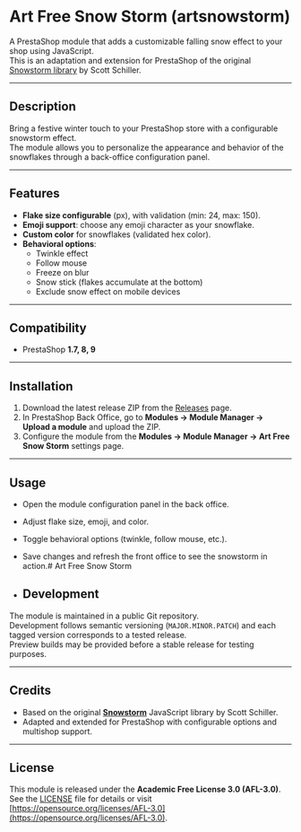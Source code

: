 # Art Free Snow Storm (artsnowstorm)

A PrestaShop module that adds a customizable falling snow effect to your shop using JavaScript.  
This is an adaptation and extension for PrestaShop of the original [Snowstorm library](https://www.schillmania.com/projects/snowstorm/) by Scott Schiller.

---

## Description
Bring a festive winter touch to your PrestaShop store with a configurable snowstorm effect.  
The module allows you to personalize the appearance and behavior of the snowflakes through a back-office configuration panel.

---

## Features
- **Flake size configurable** (px), with validation (min: 24, max: 150).
- **Emoji support**: choose any emoji character as your snowflake.
- **Custom color** for snowflakes (validated hex color).
- **Behavioral options**:
  - Twinkle effect  
  - Follow mouse  
  - Freeze on blur  
  - Snow stick (flakes accumulate at the bottom)  
  - Exclude snow effect on mobile devices  

---

## Compatibility
- PrestaShop **1.7, 8, 9**

---

## Installation
1. Download the latest release ZIP from the [Releases](../../releases) page.
2. In PrestaShop Back Office, go to **Modules → Module Manager → Upload a module** and upload the ZIP.
3. Configure the module from the **Modules → Module Manager → Art Free Snow Storm** settings page.

---

## Usage
- Open the module configuration panel in the back office.  
- Adjust flake size, emoji, and color.  
- Toggle behavioral options (twinkle, follow mouse, etc.).  
- Save changes and refresh the front office to see the snowstorm in action.# Art Free Snow Storm

- ## Development
The module is maintained in a public Git repository.  
Development follows semantic versioning (`MAJOR.MINOR.PATCH`) and each tagged version corresponds to a tested release.  
Preview builds may be provided before a stable release for testing purposes.

---

## Credits
- Based on the original **[Snowstorm](https://www.schillmania.com/projects/snowstorm/)** JavaScript library by Scott Schiller.  
- Adapted and extended for PrestaShop with configurable options and multishop support.

---

## License
This module is released under the **Academic Free License 3.0 (AFL-3.0)**.  
See the [LICENSE](LICENSE) file for details or visit [https://opensource.org/licenses/AFL-3.0](https://opensource.org/licenses/AFL-3.0).

